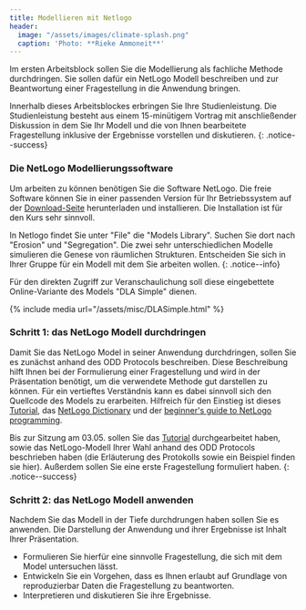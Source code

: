 ```yaml
---
title: Modellieren mit Netlogo
header:
  image: "/assets/images/climate-splash.png"
  caption: 'Photo: **Rieke Ammoneit**'
---
```



Im ersten Arbeitsblock sollen Sie die Modellierung als fachliche Methode durchdringen. Sie sollen dafür ein NetLogo Modell beschreiben und zur Beantwortung einer Fragestellung in die Anwendung bringen.

<!--more-->


Innerhalb dieses Arbeitsblockes erbringen Sie Ihre Studienleistung. Die Studienleistung besteht aus einem 15-minütigem Vortrag mit anschließender Diskussion in dem Sie Ihr Modell und die von Ihnen bearbeitete Fragestellung inklusive der Ergebnisse vorstellen und diskutieren. 
{: .notice--success}


### Die NetLogo Modellierungssoftware
Um arbeiten zu können benötigen Sie die Software NetLogo. Die freie Software können Sie in einer passenden Version für Ihr Betriebssystem auf der [Download-Seite](https://ccl.northwestern.edu/netlogo/6.2.0/) herunterladen und installieren. Die Installation ist für den Kurs sehr sinnvoll.

In Netlogo findet Sie unter "File" die "Models Library". Suchen Sie dort nach "Erosion" und "Segregation". Die zwei sehr unterschiedlichen  Modelle simulieren die Genese von räumlichen Strukturen. Entscheiden Sie sich in Ihrer Gruppe für ein Modell mit dem Sie arbeiten wollen.
{: .notice--info}


Für den direkten Zugriff zur Veranschaulichung soll diese eingebettete Online-Variante des Models "DLA Simple" dienen. 

{% include media url="/assets/misc/DLASimple.html" %}

### Schritt 1: das NetLogo Modell durchdringen
Damit Sie das NetLogo Model in seiner Anwendung durchdringen, sollen Sie es zunächst anhand des ODD Protocols beschreiben. Diese Beschreibung hilft Ihnen bei der Formulierung einer Fragestellung und wird in der Präsentation benötigt, um die verwendete Methode gut darstellen zu können. Für ein vertieftes Verständnis kann es dabei sinnvoll sich den Quellcode des Models zu erarbeiten. Hilfreich für den Einstieg ist dieses [Tutorial](https://ccl.northwestern.edu/netlogo/docs/tutorial1.html), das [NetLogo Dictionary](https://ccl.northwestern.edu/netlogo/docs/dictionary.html) und der [beginner's guide to NetLogo programming](http://ccl.northwestern.edu/netlogo/bind/). 

Bis zur Sitzung am 03.05. sollen Sie das [Tutorial](https://ccl.northwestern.edu/netlogo/docs/tutorial1.html) durchgearbeitet haben, sowie das NetLogo-Modell Ihrer Wahl anhand des ODD Protocols beschrieben haben (die Erläuterung des Protokolls sowie ein Beispiel finden sie hier). Außerdem sollen Sie eine erste Fragestellung formuliert haben.
{: .notice--success}

### Schritt 2: das NetLogo Modell anwenden
Nachdem Sie das Modell in der Tiefe durchdrungen haben sollen Sie es anwenden. Die Darstellung der Anwendung und ihrer Ergebnisse ist Inhalt Ihrer Präsentation. 
* Formulieren Sie hierfür eine sinnvolle Fragestellung, die sich mit dem Model untersuchen lässt. 
* Entwickeln Sie ein Vorgehen, dass es Ihnen erlaubt auf Grundlage von reproduzierbar Daten die Fragestellung zu beantworten.
* Interpretieren und diskutieren Sie ihre Ergebnisse.



